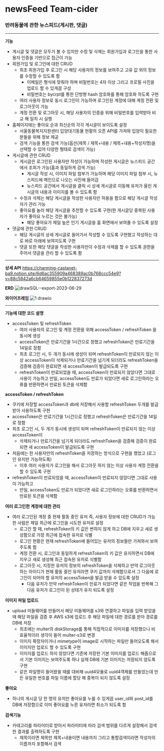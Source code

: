 # newsFeed Team-cider

### 반려동물에 관한 뉴스피드(게시판, 댓글)

---

**기능**
- 게시글 및 댓글은 모두가 볼 수 있지만 수정 및 삭제는 회원가입과 로그인을 통한 사용자 인증을 기반으로 접근이 가능
- 회원가입 및 로그인에 대한 CRUD
  - 최초 회원가입 후 로그인 시 해당 사용자의 정보를 보여주고 고유 값 외의 정보를 수정할 수 있도록 함
    - 이메일은 형식에 맞춰야 하며 비밀번호는 4자 이상 그리고 프로필 사진을 업로드 할 수 있게끔 구성
    - 비밀번호는 bycrpt를 통한 단방향 hash 암호화를 통해 암호화 하도록 구현
  - 여러 사용자 정보로 동시 로그인이 가능하며 로그인된 계정에 대해 계정 전환 및 로그아웃이 가능
  - 계정 전환 및 로그아웃 시, 해당 사용자의 인증을 위해 비밀번호를 입력받아 비교 해 일치 시 실행
- 홈페이지에는 좋아요 순과 최신순의 각각 게시글이 보이도록 설정
  - 서울동물복지지원센터 입양대기동물 현황의 오픈 API를 가져와 입양이 필요한 분들을 위해 정보 제공
  - 검색 기능을 통한 검색 가능(옵션(제목 / 제목+내용 / 제목+내용+작성자명)을 선택할 수 있어 다양한 형태로 검색이 가능)
- 게시글에 관한 CRUD
  - 게시글은 로그인된 사용자만 작성이 가능하며 작성한 게시글은 뉴스피드 공간에서 조회가 가능(홈과 동일하게 검색 가능)
    - 게시글 작성 시, 이미지 파일 첨부가 가능하며 해당 이미지 파일 첨부 시, 뉴스피드에 메인으로 나오는 사진에 들어감
    - 뉴스피드 공간에서 게시글을 클릭 시 상세 게시글로 이동해 유저가 올린 게시글의 내용과 이미지를 볼 수 있도록 함
  - 수정과 삭제는 해당 게시글을 작성한 사용자만 허용을 함으로 해당 게시글 작성자가 관리 가능
  - 좋아요를 눌러 해당 게시글을 추천할 수 있도록 구현(한 게시글당 중복된 사용자가 좋아요 누르는 것은 불가능)
    - 해당 좋아요가 제일 높은 인기 게시글을 홈 화면에서 보여줄 수 있도록 설정
- 댓글에 관한 CRUD
  - 해당 게시글의 상세 게시글로 들어가서 작성할 수 있도록 구현했고 작성하는 대로 바로 아래에 보여지도록 구현
  - 댓글 또한 해당 댓글을 작성한 사용자만이 수정과 삭제를 할 수 있도록 권한을 주어서 댓글을 관리 할 수 있도록 함

---

**상세 API** https://charming-castanet-ba9.notion.site/6d6ac355909a468389ac0b768ccc54e9?v=88c5842a6cb64659855e0b122837273d

**ERD**
![drawSQL--export-2023-06-29](https://github.com/newsFeed-Project-team4/newsFeed/assets/28723327/572cb8a5-e7ba-4868-911e-d10ced4b3932)

**와이어프레임** 
![1 drawio](https://github.com/newsFeed-Project-team4/newsFeed/assets/28723327/dfd7a375-fd7a-4439-8c1c-8c52697a4ed2)


---

**기능에 대한 코드 설명**
- accessToken 및 refreshToken
  - 여러 사용자의 로그인 및 계정 전환을 위해 accessToken / refreshToken 을 동시에 생성
  - accessToken은 만료기간을 1시간으로 정했고 refreshToken은 만료기간을 14일로 정함
  - 최초 로그인 시, 두 개가 동시에 생성이 되며 refreshToken이 만료되지 않는 이상 accessToken이 삭제되거나 만료기간을 넘기게 되더라도 refreshToken을 검증해 검증이 완료되면 새 accessToken이 발급되도록 구현
  - refreshToken이 만료되었을 때, accessToken이 만료되지 않았다면 그대로 사용이 가능하고 만일, accessToken도 만료가 되었다면 새로 로그인하라는 오류를 반환하면서 만료된 토큰을 삭제함

**accessToken / refreshToken**
- 쿠키에 저장할 accessToken과 db에 저장해서 사용할 refreshToken 두개를 발급받아 사용하도록 구현
- accessToken은 만료기간을 1시간으로 정했고 refreshToken은 만료기간을 14일로 정함
- 최초 로그인 시, 두 개가 동시에 생성이 되며 refreshToken이 만료되지 않는 이상 accessToken이
  - 삭제되거나 만료기간을 넘기게 되더라도 refreshToken을 검증해 검증이 완료되면 새 accessToken이 발급되도록 구현
- 처음에는 한 사용자만의 refreshToken을 저장하는 방식으로 구현을 했었고 (로그인 유지만 가능하도록)
  - 이후 여러 사용자가 로그인을 해서 로그아웃 하지 않는 이상 사용자 계정 전환을 할 수 있도록 구현
- refreshToken이 만료되었을 때, accessToken이 만료되지 않았다면 그대로 사용이 가능하고
  - 만일, accessToken도 만료가 되었다면 새로 로그인하라는 오류를 반환하면서 만료된 토큰을 삭제함

**여러 로그인한 계정에 대한 관리**
- 여러 로그인된 계정 중 현재 활동 중인 유저 즉, 사용자 정보에 대한 CRUD가 가능한 사람은 제일 최근에 로그인을 시도한 유저로 설정
  - 로그인 할 때, refreshToken의 키 값은 변하지 않게 하고 DB에 지우고 새로 생성함으로 가장 최근에 접속한 유저로 식별
  - 로그인 현황은 현재 refreshToken에 들어있는 유저의 정보들만 가져와서 보여주도록 함
  - 계정 전환 시, 로그인과 동일하게 refreshToken의 키 값은 유지하면서 DB에 지우고 새로 생성해 최근 접속된 유저로 식별함
  - 로그아웃 시, 지정한 유저의 정보의 refreshToken을 삭제하고 만약 로그아웃하는 아이디가 현재 활동 중인 유저라면 쿠키 값까지 삭제함으로서 그 다음에 로그인이 되어야 할 유저의 accessToken을 발급 받을 수 있도록 설정
    - 다음 유저가 만약 refreshToken이 만료가 되었다면 같은 작업을 반복해 그 다음 유저가 로그인이 된 상태가 유지 되도록 설정
   
**이미지 파일 업로드**
- upload 미들웨어를 만들어서 해당 미들웨어를 s3와 연결하고 파일을 입력 받았을 때 해당 파일을 검증 후 AWS s3에 업로드 후 해당 파일에 대한 경로를 받아 경로를 DB에 저장
  - 최초에는 multer의 diskStorage를 통해 직접적으로 이미지를 저장했으나 비효율적이라 생각이 들어 multer-s3로 변경
  - 이미지 확장자이거나 mimetype이 image로 시작하는 파일만 들어오도록 해서 이미지만 업로드 할 수 있도록 구현
  - 이미지를 업로드 하지 않았다면 기존에 저장한 기본 이미지를 업로드 해줌으로서 기본 이미지는 보여주도록 하나 실제 DB에 기본 이미지는 저장되지 않도록 구현
  - 같은 파일명이 들어왔을 때를 대비해 uuid4모듈로 uuid4객체를 만들었는데 만든 유일한 번호를 파일 이름에 할당 해 중복이 되지 않도록 설정

**좋아요**
- 하나의 게시글 당 한 명의 유저만 좋아요를 누를 수 있게끔 user_id와 post_id를 DB에 저장함으로 이미 좋아요를 누른 유저라면 취소가 되도록 함

**검색기능**
- 카테고리를 파라미터로 받아서 파라미터에 따라 검색 범위를 다르게 설정해서 검색한 결과를 출력하도록 구현
  - 제목이라면 제목만 제목+내용이면 내용까지 그리고 통합검색이라면 작성자의 이름까지 포함해서 검색
